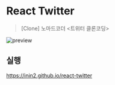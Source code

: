 # React Twitter
> [Clone] 노마드코더 <트위터 클론코딩>
<img src="./readme_source/react-twitter.gif" alt="preview">

## 실행
https://inin2.github.io/react-twitter